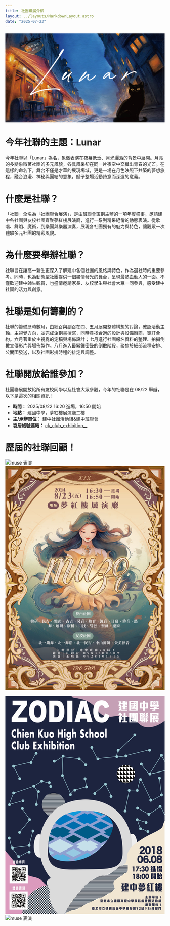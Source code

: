 ```yaml
---
title: 社團聯展介紹
layout: ../layouts/MarkdownLayout.astro
date: "2025-07-23"
---
```


![Lunar主視覺](../content/events/images/2.jpg)

# 今年社聯的主題：Lunar

今年社聯以「Lunar」為名，象徵表演在夜幕低垂、月光灑落的背景中展開。月亮的多變象徵著社團的多元風貌，各具風采卻在同一片夜空中交織出青春的光芒。在這樣的命名下，舞台不僅是才華的展現場域，更是一場在月色映照下共築的夢想旅程，融合浪漫、神秘與團結的意象，賦予整場活動詩意而深遠的意義。

# 什麼是社聯？

「社聯」全名為「社團聯合展演」，是由班聯會策劃主辦的一項年度盛事，邀請建中各社團與友校社團齊聚夢紅樓展演廳，進行一系列精采絕倫的動態表演。從歌唱、舞蹈、魔術，到樂團與樂器演奏，展現各社團獨有的魅力與特色，讓觀眾一次體驗多元社團的精彩風貌。

# 為什麼要舉辦社聯？

社聯旨在讓高一新生更深入了解建中各個社團的風格與特色，作為選社時的重要參考。同時，也為動態型社團提供一個盡情發光的舞台，呈現最熱血動人的一面。不僅歡迎建中師生觀賞，也盛情邀請家長、友校學生與社會大眾一同參與，感受建中社團的活力與創意。

# 社聯是如何籌劃的？

社聯的籌備歷時數月，由總召與副召在四、五月展開整體構想的討論，確認活動主軸、主視覺方向，並完成企劃書撰寫，同時尋找合適的設計與設備廠商，簽訂合約。六月著重於主視覺的定稿與場佈設計；七月進行社團報名資料的整理、拍攝倒數宣傳影片與場佈製作。八月進入最緊鑼密鼓的倒數階段，聚焦於細部流程安排、公關函發送，以及社團彩排時程的排定與調整。

# 社聯開放給誰參加？

社團聯展開放給所有友校同學以及社會大眾參觀，今年的社聯是在 08/22 舉辦，以下是這次的相關資訊！

- **時間：** 2025/08/22 16:20 進場，16:50 開始
- **地點：** 建國中學，夢紅樓展演廳二樓
- **主/承辦單位：** 建中社團活動組&建中班聯會
- **哀居帳號連結：** [ck_club_exhibition\_\_](https://www.instagram.com/ck_club_exhibition__/)

# 歷屆的社聯回顧！

<div class="grid grid-cols-2 gap-4 lg:gap-10">
<div>

![muse 表演](../images/exhibition/DSC_5207.jpg)
![muse 海報](../images/exhibition/IMG_8784.JPG)

</div>

<div>

![zodiac](../images/exhibition/isds.png)
![muse 表演](../images/exhibition/DSC_5480.jpg)

</div>

</div>
